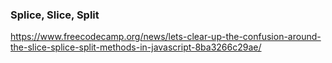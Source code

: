 ### Splice, Slice, Split
https://www.freecodecamp.org/news/lets-clear-up-the-confusion-around-the-slice-splice-split-methods-in-javascript-8ba3266c29ae/
